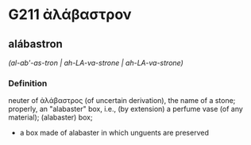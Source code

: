 # G211 ἀλάβαστρον

## alábastron

_(al-ab'-as-tron | ah-LA-va-strone | ah-LA-va-strone)_

### Definition

neuter of ἀλάβαστρος (of uncertain derivation), the name of a stone; properly, an "alabaster" box, i.e., (by extension) a perfume vase (of any material); (alabaster) box; 

- a box made of alabaster in which unguents are preserved
